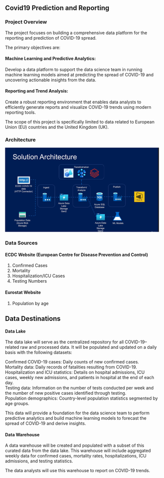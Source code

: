 ## Covid19 Prediction and Reporting

### Project Overview
The project focuses on building a comprehensive data platform for the reporting and prediction of COVID-19 spread. 

The primary objectives are:
#### Machine Learning and Predictive Analytics:
Develop a data platform to support the data science team in running machine learning models aimed at predicting the spread of COVID-19 and uncovering actionable insights from the data.
#### Reporting and Trend Analysis:
Create a robust reporting environment that enables data analysts to efficiently generate reports and visualize COVID-19 trends using modern reporting tools.

The scope of this project is specifically limited to data related to European Union (EU) countries and the United Kingdom (UK).

### Architecture

![Architecture](https://github.com/Pavani9707/covid-reporting-repo/blob/ef0009c55dc3ca6ca9735cea61020bbd6b1b5f5b/Architecture.png)

### Data Sources
#### ECDC Website (European Centre for Disease Prevention and Control)
1. Confirmed Cases
2. Mortality
3. Hospitalization/ICU Cases
4. Testing Numbers

#### Eurostat Website
1. Population by age

## Data Destinations

#### Data Lake

The data lake will serve as the centralized repository for all COVID-19–related raw and processed data. It will be populated and updated on a daily basis with the following datasets:

Confirmed COVID-19 cases: Daily counts of new confirmed cases.  
Mortality data: Daily records of fatalities resulting from COVID-19.  
Hospitalization and ICU statistics: Details on hospital admissions, ICU cases, weekly new admissions, and patients in hospital at the end of each day.  
Testing data: Information on the number of tests conducted per week and the number of new positive cases identified through testing.  
Population demographics: Country-level population statistics segmented by age groups.

This data will provide a foundation for the data science team to perform predictive analytics and build machine learning models to forecast the spread of COVID-19 and derive insights.

#### Data Warehouse

A data warehouse will be created and populated with a subset of this curated data from the data lake. 
This warehouse will include aggregated weekly data for confirmed cases, mortality rates, hospitalizations, ICU admissions, and testing statistics. 

The data analysts will use this warehouse to report on COVID-19 trends.
